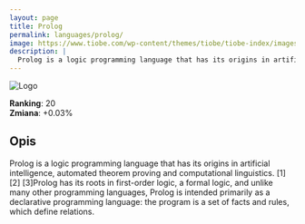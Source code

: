 ```yaml
---
layout: page
title: Prolog
permalink: languages/prolog/
image: https://www.tiobe.com/wp-content/themes/tiobe/tiobe-index/images/Prolog.png
description: |
  Prolog is a logic programming language that has its origins in artificial intelligence, automated theorem proving and computational linguistics. [1] [2] [3]Prolog has its roots in first-order logic, a formal logic, and unlike many other programming languages, Prolog is intended primarily as a declarative programming language: the program is a set of facts and rules, which define relations.
---
```


![Logo](https://www.tiobe.com/wp-content/themes/tiobe/tiobe-index/images/Prolog.png)

**Ranking**: 20  
**Zmiana**: +0.03%    

## Opis

Prolog is a logic programming language that has its origins in artificial intelligence, automated theorem proving and computational linguistics. [1] [2] [3]Prolog has its roots in first-order logic, a formal logic, and unlike many other programming languages, Prolog is intended primarily as a declarative programming language: the program is a set of facts and rules, which define relations.
